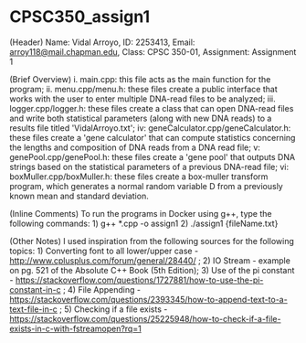# CPSC350_assign1

(Header) Name: Vidal Arroyo, ID: 2253413, Email: arroy118@mail.chapman.edu, Class: CPSC 350-01, Assignment: Assignment 1

(Brief Overview) i. main.cpp: this file acts as the main function for the program; ii. menu.cpp/menu.h: these files create a public interface that works with the user to enter multiple DNA-read files to be analyzed; iii. logger.cpp/logger.h: these files create a class that can open DNA-read files and write both statistical parameters (along with new DNA reads) to a results file titled 'VidalArroyo.txt'; iv: geneCalculator.cpp/geneCalculator.h: these files create a 'gene calculator' that can compute statistics concerning the lengths and composition of DNA reads from a DNA read file; v: genePool.cpp/genePool.h: these files create a 'gene pool' that outputs DNA strings based on the statistical parameters of a previous DNA-read file; vi: boxMuller.cpp/boxMuller.h: these files create a box-muller transform program, which generates a normal random variable D from a previously known mean and standard deviation.

(Inline Comments) To run the programs in Docker using g++, type the following commands: 1) g++ *.cpp -o assign1 2) ./assign1 {fileName.txt}

(Other Notes) I used inspiration from the following sources for the following topics: 1) Converting font to all lower/upper case - http://www.cplusplus.com/forum/general/28440/ ; 2) IO Stream - example on pg. 521 of the Absolute C++ Book (5th Edition); 3) Use of the pi constant - https://stackoverflow.com/questions/1727881/how-to-use-the-pi-constant-in-c ; 4) File Appending - https://stackoverflow.com/questions/2393345/how-to-append-text-to-a-text-file-in-c ; 5) Checking if a file exists - https://stackoverflow.com/questions/25225948/how-to-check-if-a-file-exists-in-c-with-fstreamopen?rq=1
